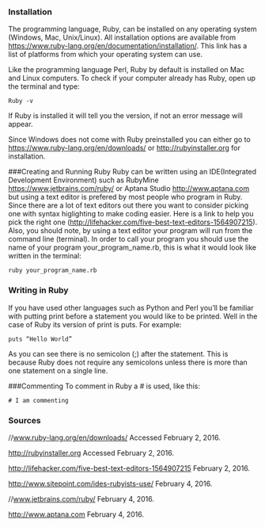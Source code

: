 ### Installation
The programming language, Ruby, can be installed on any operating system (Windows, Mac, Unix/Linux). All installation options are available from https://www.ruby-lang.org/en/documentation/installation/. This link has a list of platforms from which your operating system can use.  

Like the programming language Perl, Ruby by default is installed on Mac and Linux computers.  To check if your computer already has Ruby, open up the terminal and type: 
```
Ruby -v
```
If Ruby is installed it will tell you the version, if not an error message will appear. 

Since Windows does not come with Ruby preinstalled you can either go to https://www.ruby-lang.org/en/downloads/ or http://rubyinstaller.org for installation.

###Creating and Running Ruby
Ruby can be written using an IDE(Integrated Development Environment) such as RubyMine https://www.jetbrains.com/ruby/ or Aptana Studio http://www.aptana.com but using a text editor is prefered by most people who program in Ruby. Since there are a lot of text editors out there you want to consider picking one with syntax higlighting to make coding easier. Here is a link to help you pick the right one (http://lifehacker.com/five-best-text-editors-1564907215).  Also, you should note, by using a text editor your program will run from the command line (terminal). In order to call your program you should use the name of your program your_program_name.rb, this is what it would look like written in the terminal:

```
ruby your_program_name.rb
```


### Writing in Ruby
If you have used other languages such as Python and Perl you’ll be familiar with putting print before a statement you would like to be printed. Well in the case of Ruby its version of print is puts. For example:

```
puts “Hello World”
```

As you can see there is no semicolon (;) after the statement. This is because Ruby does not require any semicolons unless there is more than one statement on a single line.

###Commenting
To comment in Ruby a # is used, like this:
```
# I am commenting
```


### Sources
//www.ruby-lang.org/en/downloads/ Accessed February 2, 2016.

http://rubyinstaller.org Accessed February 2, 2016.

http://lifehacker.com/five-best-text-editors-1564907215 February 2, 2016.

http://www.sitepoint.com/ides-rubyists-use/ February 4, 2016.

//www.jetbrains.com/ruby/ February 4, 2016.

http://www.aptana.com February 4, 2016.


